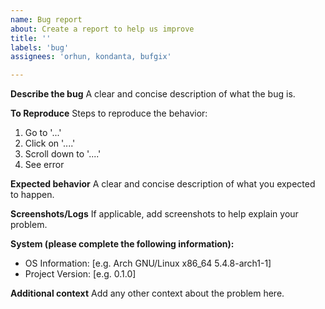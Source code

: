 ```yaml
---
name: Bug report
about: Create a report to help us improve
title: ''
labels: 'bug'
assignees: 'orhun, kondanta, bufgix'

---
```


**Describe the bug**
A clear and concise description of what the bug is.

**To Reproduce**
Steps to reproduce the behavior:
1. Go to '...'
2. Click on '....'
3. Scroll down to '....'
4. See error

**Expected behavior**
A clear and concise description of what you expected to happen.

**Screenshots/Logs**
If applicable, add screenshots to help explain your problem.

**System (please complete the following information):**
 - OS Information: [e.g. Arch GNU/Linux x86_64 5.4.8-arch1-1]
 - Project Version: [e.g. 0.1.0]

**Additional context**
Add any other context about the problem here.
